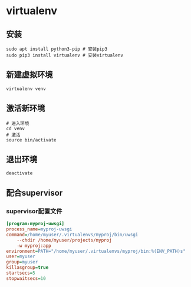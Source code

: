# virtualenv

## 安装

```shell
sudo apt install python3-pip # 安装pip3
sudo pip3 install virtualenv # 安装virtualenv
```

## 新建虚拟环境

```shell
virtualenv venv
```

## 激活新环境

```shell
# 进入环境
cd venv 
# 激活
source bin/activate
```

## 退出环境

```shell
deactivate
```

## 配合supervisor

### supervisor配置文件

```ini
[program:myproj-uwsgi]
process_name=myproj-uwsgi
command=/home/myuser/.virtualenvs/myproj/bin/uwsgi
    --chdir /home/myuser/projects/myproj
    -w myproj:app
environment=PATH="/home/myuser/.virtualenvs/myproj/bin:%(ENV_PATH)s"
user=myuser
group=myuser
killasgroup=true
startsecs=5
stopwaitsecs=10
```

